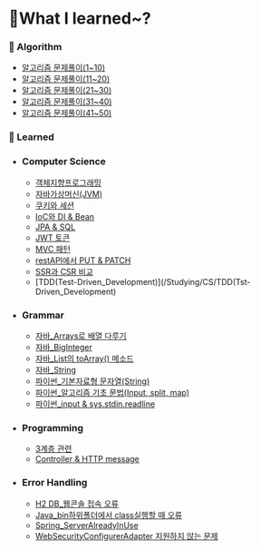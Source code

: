 # 📝What I learned~?


### 🔎 Algorithm

- [알고리즘 문제풀이(1~10)](/Algorithm/문제풀이(1~10))
- [알고리즘 문제풀이(11~20)](/Algorithm/문제풀이(11~20))
- [알고리즘 문제풀이(21~30)](/Algorithm/문제풀이(21~30))
- [알고리즘 문제풀이(31~40)](/Algorithm/문제풀이(31~40))
- [알고리즘 문제풀이(41~50)](/Algorithm/문제풀이(41~50))


### 🔎 Learned
- ### Computer Science
	- [객체지향프로그래밍](/Studying/CS/객체지향프로그래밍)
	- [자바가상머신(JVM)](/Studying/CS/자바가상머신(JVM))
	- [쿠키와 세션](/Studying/CS/쿠키와_세션(Cookie&Session))
	- [IoC와 DI & Bean](/Studying/CS/IoC(Inversion_of_Control)와_DI(Dependency_Injection)_&_Bean)
	- [JPA & SQL](/Studying/CS/JPA_SQL)
	- [JWT 토큰](/Studying/CS/JWT)
	- [MVC 패턴](/Studying/CS/MVC패턴)
	- [restAPI에서 PUT & PATCH](/Studying/CS/restAPI에서_PUT_PATCH)
	- [SSR과 CSR 비교](/Studying/CS/SSR_CSR)
	- [TDD(Test-Driven_Development)](/Studying/CS/TDD(Tst-Driven_Development)
- ### Grammar
	- [자바_Arrays로 배열 다루기](/Stydying/Grammar/자바_Arrays)
	- [자바_BigInteger](/Stydying/Grammar/자바_BigInteger)
	- [자바_List의 toArray() 메소드](/Stydying/Grammar/자바_List_toArray)
	- [자바_String](/Stydying/Grammar/자바_String)
	- [파이썬_기본자료형 문자열(String)](/Stydying/Grammar/파이썬_기본자료형_문자열(String))
	- [파이썬_알고리즘 기초 문법(Input, split, map)](/Stydying/Grammar/파이썬_알고리즘_기초_문법(Input_split_map))
	- [파이썬_input & sys.stdin.readline](/Stydying/Grammar/파이썬_input_sys.stdin.readline)
- ### Programming
	- [3계층 관련](/Stydying/Programming/자바_Coupling)
	- [Controller & HTTP message](/Stydying/Programming/스프링_Controller_HTTPmessage)
- ### Error Handling
	- [H2 DB_웹콘솔 접속 오류](/Stydying/Errors/H2_웹콘솔_접속_오류)
	- [Java_bin하위폴더에서 class실행할 때 오류](/Stydying/Errors/Java_bin하위폴더class실행오류)
	- [Spring_ServerAlreadyInUse](/Stydying/Errors/Spring_ServerAlreadyInUse)
	- [WebSecurityConfigurerAdapter 지원하지 않는 문제](/Stydying/Errors/WebSecurityConfigurerAdapter_지원하지_않는_문제)
